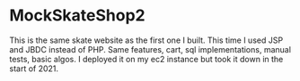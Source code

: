 # MockSkateShop2
 
 This is the same skate website as the first one I built.  This time I used JSP and JBDC instead of PHP.  Same features, cart, sql implementations, manual tests, basic algos.  I deployed it on my ec2 instance but took it down in the start of 2021.
